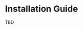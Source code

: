 # Installation Guide

<!--
This guide must include instructions for installation/deployment of the component.
Where possible, include examples of scripts and installation commands
-->

TBD
